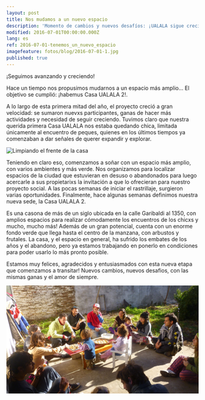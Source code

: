```yaml
---
layout: post
title: Nos mudamos a un nuevo espacio
description: 'Momento de cambios y nuevos desafíos: ¡UALALA sigue creciendo!... ¡tenemos un nuevo espacio!'
modified: 2016-07-01T00:00:00.000Z
lang: es
ref: 2016-07-01-tenemos_un_nuevo_espacio
imagefeature: fotos/blog/2016-07-01-1.jpg
published: true
---
```


¡Seguimos avanzando y creciendo! 

Hace un tiempo nos propusimos mudarnos a un espacio más amplio... El objetivo se cumplió: ¡habemus Casa UALALA 2!.

A lo largo de esta primera mitad del año, el proyecto creció a gran velocidad: se sumaron nuevxs participantes, ganas de hacer más actividades y necesidad de seguir creciendo. Tuvimos claro que nuestra querida primera Casa UALALA nos estaba quedando chica, limitada únicamente al encuentro de peques, quienes en los últimos tiempos ya comenzaban a dar señales de querer expandir y explorar.

![Limpiando el frente de la casa](/fotos/blog/2016-07-01-0.jpg)

Teniendo en claro eso, comenzamos a soñar con un espacio más amplio, con varios ambientes y más verde. Nos organizamos para localizar espacios de la ciudad que estuvieran en desuso o abandonados para luego acercarle a sus propietarixs la invitación a que lo ofrecieran para nuestro proyecto social. A las pocas semanas de iniciar el rastrillaje, surgieron varias oportunidades. Finalmente, hace algunas semanas definimos nuestra nueva sede, la Casa UALALA 2.

Es una casona de más de un siglo ubicada en la calle Garibaldi al 1350, con amplios espacios para realizar cómodamente los encuentros de los chicxs y mucho, mucho más! Además de un gran potencial, cuenta con un enorme fondo verde que llega hasta el centro de la manzana, con arbustos y frutales. La casa, y el espacio en general, ha sufrido los embates de los años y el abandono, pero ya estamos trabajando en ponerlo en condiciones para poder usarlo lo más pronto posible.

Estamos muy felices, agradecidos y entusiasmados con esta nueva etapa que comenzamos a transitar! Nuevos cambios, nuevos desafios, con las mismas ganas y el amor de siempre.

![El grupo almuerza](/fotos/blog/2016-07-01.jpg)

